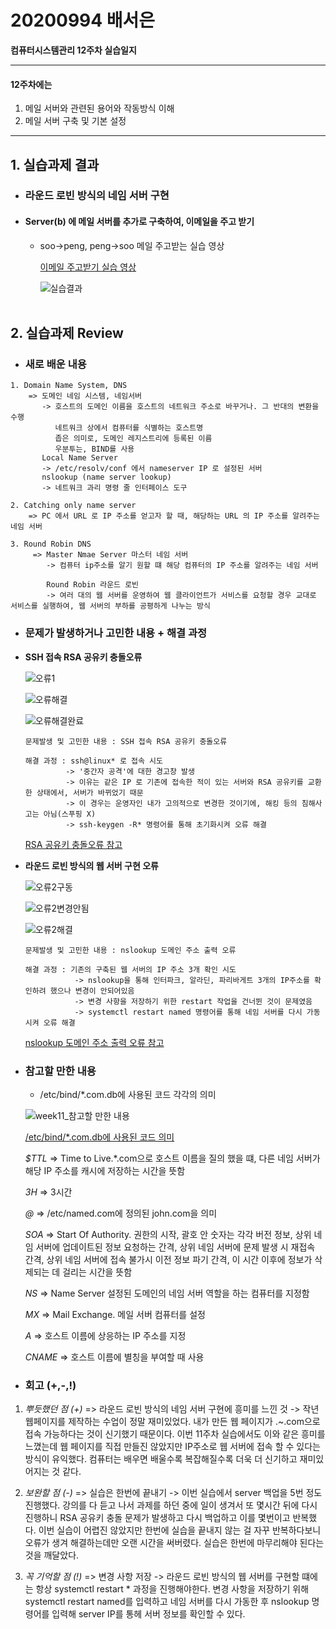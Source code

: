 # 20200994 배서은
**컴퓨터시스템관리 12주차 실습일지**

---
#### 12주차에는 
1. 메일 서버와 관련된 용어와 작동방식 이해
2. 메일 서버 구축 및 기본 설정
---

## 1. 실습과제 결과

* ### **라운드 로빈 방식의 네임 서버 구현**
  
* #### **Server(b) 에 메일 서버를 추가로 구축하여, 이메일을 주고 받기** <br>
    
  * soo->peng, peng->soo 메일 주고받는 실습 영상
    <br>

    [이메일 주고받기 실습 영상](https://baedevelog.tistory.com/10)
    <br>
     
     ![실습결과](https://user-images.githubusercontent.com/77660379/119253310-94050e00-bbeb-11eb-945b-3473cbdf781d.JPG)
    <br><br>

## 2. 실습과제 Review

* ### **새로 배운 내용**

```
1. Domain Name System, DNS
    => 도메인 네임 시스템, 네임서버
       -> 호스트의 도메인 이름을 호스트의 네트워크 주소로 바꾸거나. 그 반대의 변환을 수행
          네트워크 상에서 컴퓨터를 식별하는 호스트명
          좁은 의미로, 도메인 레지스트리에 등록된 이름
          우분투는, BIND를 사용
       Local Name Server
       -> /etc/resolv/conf 에서 nameserver IP 로 설정된 서버
       nslookup (name server lookup)
       -> 네트워크 과리 명령 줄 인터페이스 도구

2. Catching only name server
    => PC 에서 URL 로 IP 주소를 얻고자 할 때, 해당하는 URL 의 IP 주소를 알려주는 네임 서버 

3. Round Robin DNS
     => Master Nmae Server 마스터 네임 서버
        -> 컴퓨터 ip주소를 알기 원할 떄 해당 컴퓨터의 IP 주소를 알려주는 네임 서버

        Round Robin 라운드 로빈
        -> 여러 대의 웹 서버를 운영하여 웹 클라이언트가 서비스를 요청할 경우 교대로 서비스를 실행하여, 웹 서버의 부하를 공평하게 나누는 방식
```

* ### **문제가 발생하거나 고민한 내용 + 해결 과정**

- **SSH 접속 RSA 공유키 충돌오류**

    
    ![오류1](https://user-images.githubusercontent.com/77660379/117954405-f2133500-b351-11eb-94d2-ff01963e3f44.JPG)

    ![오류해결](https://user-images.githubusercontent.com/77660379/117954415-f4758f00-b351-11eb-9a95-5523cd2ccc74.JPG)

    ![오류해결완료](https://user-images.githubusercontent.com/77660379/117954419-f5a6bc00-b351-11eb-9cb0-52a4c7f8ce14.JPG)

    ```
    문제발생 및 고민한 내용 : SSH 접속 RSA 공유키 충돌오류

    해결 과정 : ssh@linux* 로 접속 시도
             -> '중간자 공격'에 대한 경고창 발생
             -> 이유는 같은 IP 로 기존에 접속한 적이 있는 서버와 RSA 공유키를 교환한 상태에서, 서버가 바뀌었기 때문
             -> 이 경우는 운영자인 내가 고의적으로 변경한 것이기에, 해킹 등의 침해사고는 아님(스푸핑 X)
             -> ssh-keygen -R* 명령어를 통해 초기화시켜 오류 해결
    ````
    [RSA 공유키 충돌오류 참고](https://cpuu.postype.com/post/30065)

- **라운드 로빈 방식의 웹 서버 구현 오류**

    ![오류2구동](https://user-images.githubusercontent.com/77660379/117954538-140cb780-b352-11eb-9a8d-e5175dff75bb.JPG)

    ![오류2변경안됨](https://user-images.githubusercontent.com/77660379/117954548-166f1180-b352-11eb-8048-d04d92dfd55e.JPG)

    ![오류2해결](https://user-images.githubusercontent.com/77660379/117954552-1707a800-b352-11eb-90bc-7666e3daa6de.JPG)

    ```
    문제발생 및 고민한 내용 : nslookup 도메인 주소 출력 오류

    해결 과정 : 기존의 구축된 웹 서버의 IP 주소 3개 확인 시도
               -> nslookup을 통해 인터파크, 알라딘, 파리바게트 3개의 IP주소를 확인하려 했으나 변경이 안되어있음
               -> 변경 사항을 저장하기 위한 restart 작업을 건너뛴 것이 문제였음
               -> systemctl restart named 명령어를 통해 네임 서버를 다시 가동시켜 오류 해결
    ````
    [nslookup 도메인 주소 출력 오류 참고](https://www.digitalocean.com/community/questions/sudo-ufw-status-return-inactive)


* ### **참고할 만한 내용**

  * /etc/bind/*.com.db에 사용된 코드 각각의 의미
   
   ![week11_참고할 만한 내용](https://user-images.githubusercontent.com/77660379/118093750-db7be500-b408-11eb-8edb-d382a4c7c556.JPG)
   
    [/etc/bind/*.com.db에 사용된 코드 의미](https://jerryk026.tistory.com/163)
   
    *$TTL*
    => Time to Live.*.com으로 호스트 이름을 질의 했을 떄, 다른 네임 서버가 해당 IP 주소를 캐시에 저장하는 시간을 뜻함

    *3H*
    => 3시간

    *@*
    => /etc/named.com에 정의된 john.com을 의미

    *SOA*
    => Start Of Authority. 권한의 시작, 괄호 안 숫자는 각각 버전 정보, 상위 네임 서버에 업데이트된 정보 요청하는 간격, 상위 네임 서버에 문제 발생 시 재접속 간격, 상위 네임 서버에 접속 불가시 이전 정보 파기 간격, 이 시간 이후에 정보가 삭제되는 데 걸리는 시간을 뜻함

   *NS*
    => Name Server 설정된 도메인의 네임 서버 역할을 하는 컴퓨터를 지정함

    *MX*
    => Mail Exchange. 메일 서버 컴퓨터를 설정

    *A*
    => 호스트 이름에 상응하는 IP 주소를 지정
    
    *CNAME*
    => 호스트 이름에 별칭을 부여할 때 사용

* ### **회고 (+,-,!)**

1. *뿌듯했던 점 (+)*
    => 라운드 로빈 방식의 네임 서버 구현에 흥미를 느낀 것
          -> 작년 웹페이지를 제작하는 수업이 정말 재미있었다. 내가 만든 웹 페이지가 .~.com으로 접속 가능하다는 것이 신기했기 때문이다. 이번 11주차 실습에서도 이와 같은 흥미를 느꼈는데 웹 페이지를 직접 만들진 않았지만 IP주소로 웹 서버에 접속 할 수 있다는 방식이 유익했다. 컴퓨터는 배우면 배울수록 복잡해질수록 더욱 더 신기하고 재미있어지는 것 같다.<br>
       
2. *보완할 점 (-)*
    => 실습은 한번에 끝내기
      -> 이번 실습에서 server 백업을 5번 정도 진행했다. 강의를 다 듣고 나서 과제를 하던 중에 일이 생겨서 또 몇시간 뒤에 다시 진행하니 RSA 공유키 충돌 문제가 발생하고 다시 백업하고 이를 몇번이고 반복했다. 이번 실습이 어렵진 않았지만 한번에 실습을 끝내지 않는 걸 자꾸 반복하다보니 오류가 생겨 해결하는데만 오랜 시간을 써버렸다. 실습은 한번에 마무리해야 된다는 것을 깨달았다. <br>
 
3. *꼭 기억할 점 (!)* 
    => 변경 사항 저장
         -> 라운드 로빈 방식의 웹 서버를 구현할 떄에는 항상 systemctl restart * 과정을 진행해야한다. 변경 사항을 저장하기 위해 systemctl restart named를 입력하고 네임 서버를 다시 가동한 후 nslookup 명령어를 입력해 server IP를 통헤 서버 정보를 확인할 수 있다.